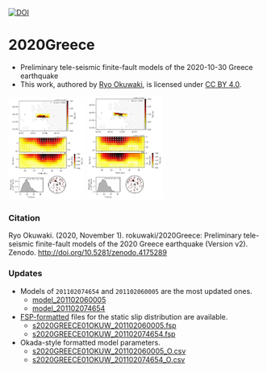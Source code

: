 [![DOI](https://zenodo.org/badge/308870056.svg)](https://zenodo.org/badge/latestdoi/308870056)
# 2020Greece
- Preliminary tele-seismic finite-fault models of the 2020-10-30 Greece earthquake
- This work, authored by [Ryo Okuwaki](https://www.geol.tsukuba.ac.jp/~rokuwaki/), is licensed under [CC BY 4.0](https://creativecommons.org/licenses/by/4.0).

<p float="left">
<img src="./fig/summary_201102060005.png" alt="" width="30%"/>
<img src="./fig/summary_201102074654.png" alt="" width="30%"/>
</p>

### Citation
Ryo Okuwaki. (2020, November 1). rokuwaki/2020Greece: Preliminary tele-seismic finite-fault models of the 2020 Greece earthquake (Version v2). Zenodo. http://doi.org/10.5281/zenodo.4175289

### Updates
- Models of `201102074654` and `201102060005` are the most updated ones.
  - [model_201102060005](./model_201102060005)
  - [model_201102074654](./model_201102074654)
- [FSP-formatted](http://equake-rc.info/SRCMOD/fileformats/fsp/) files for the static slip distribution are available.
  - [s2020GREECE01OKUW_201102060005.fsp](./s2020GREECE01OKUW_201102060005.fsp)
  - [s2020GREECE01OKUW_201102074654.fsp](./s2020GREECE01OKUW_201102074654.fsp)
- Okada-style formatted model parameters.
  - [s2020GREECE01OKUW_201102060005_O.csv](./s2020GREECE01OKUW_201102060005_O.csv)
  - [s2020GREECE01OKUW_201102074654_O.csv](./s2020GREECE01OKUW_201102074654_O.csv)
